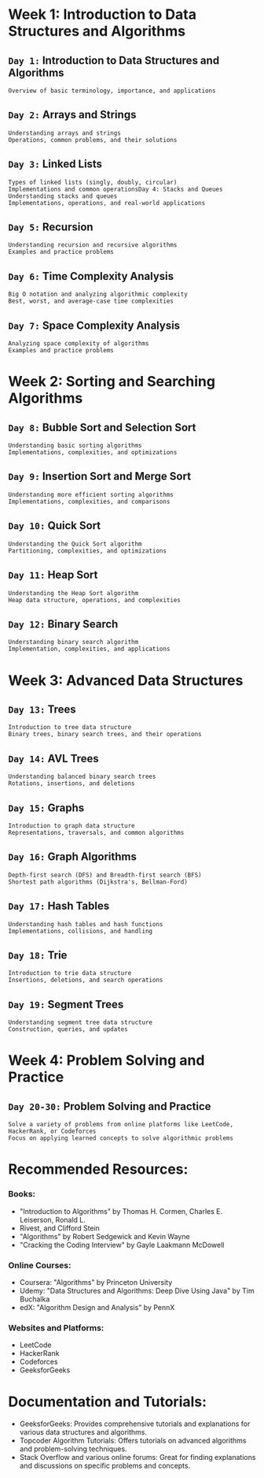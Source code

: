 # Week 1: Introduction to Data Structures and Algorithms

## `Day 1:` Introduction to Data Structures and Algorithms
    Overview of basic terminology, importance, and applications

## `Day 2:` Arrays and Strings
    Understanding arrays and strings
    Operations, common problems, and their solutions

## `Day 3:` Linked Lists
    Types of linked lists (singly, doubly, circular)
    Implementations and common operationsDay 4: Stacks and Queues
    Understanding stacks and queues
    Implementations, operations, and real-world applications

## `Day 5:` Recursion
    Understanding recursion and recursive algorithms
    Examples and practice problems

## `Day 6:` Time Complexity Analysis
    Big O notation and analyzing algorithmic complexity
    Best, worst, and average-case time complexities

## `Day 7:` Space Complexity Analysis
    Analyzing space complexity of algorithms
    Examples and practice problems

# Week 2: Sorting and Searching Algorithms

## `Day 8:` Bubble Sort and Selection Sort
    Understanding basic sorting algorithms
    Implementations, complexities, and optimizations

## `Day 9:` Insertion Sort and Merge Sort
    Understanding more efficient sorting algorithms
    Implementations, complexities, and comparisons

## `Day 10:` Quick Sort
    Understanding the Quick Sort algorithm
    Partitioning, complexities, and optimizations

## `Day 11:` Heap Sort
    Understanding the Heap Sort algorithm
    Heap data structure, operations, and complexities

## `Day 12:` Binary Search
    Understanding binary search algorithm
    Implementation, complexities, and applications

# Week 3: Advanced Data Structures

## `Day 13:` Trees
    Introduction to tree data structure
    Binary trees, binary search trees, and their operations

## `Day 14:` AVL Trees
    Understanding balanced binary search trees
    Rotations, insertions, and deletions

## `Day 15:` Graphs
    Introduction to graph data structure
    Representations, traversals, and common algorithms

## `Day 16:` Graph Algorithms
    Depth-first search (DFS) and Breadth-first search (BFS)
    Shortest path algorithms (Dijkstra's, Bellman-Ford)

## `Day 17:` Hash Tables
    Understanding hash tables and hash functions
    Implementations, collisions, and handling

## `Day 18:` Trie
    Introduction to trie data structure
    Insertions, deletions, and search operations

## `Day 19:` Segment Trees
    Understanding segment tree data structure
    Construction, queries, and updates
# Week 4: Problem Solving and Practice
## `Day 20-30:` Problem Solving and Practice
    Solve a variety of problems from online platforms like LeetCode, HackerRank, or Codeforces
    Focus on applying learned concepts to solve algorithmic problems

# Recommended Resources:

### Books:
- "Introduction to Algorithms" by Thomas H. Cormen, Charles E. Leiserson, Ronald L.
- Rivest, and Clifford Stein
- "Algorithms" by Robert Sedgewick and Kevin Wayne
- "Cracking the Coding Interview" by Gayle Laakmann McDowell
### Online Courses:
- Coursera: "Algorithms" by Princeton University
- Udemy: "Data Structures and Algorithms: Deep Dive Using Java" by Tim Buchalka
- edX: "Algorithm Design and Analysis" by PennX
### Websites and Platforms:
- LeetCode
- HackerRank
- Codeforces
- GeeksforGeeks

# Documentation and Tutorials:
- GeeksforGeeks: Provides comprehensive tutorials and explanations for various data structures and algorithms.
- Topcoder Algorithm Tutorials: Offers tutorials on advanced algorithms and problem-solving techniques.
- Stack Overflow and various online forums: Great for finding explanations and discussions on specific problems and concepts.